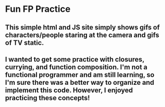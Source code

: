 # Fun FP Practice

## This simple html and JS site simply shows gifs of characters/people staring at the camera and gifs of TV static. 

## I wanted to get some practice with closures, currying, and function composition. I'm not a functional programmer and am still learning, so I'm sure there was a better way to organize and implement this code. However, I enjoyed practicing these concepts! 